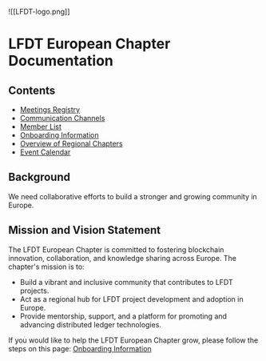 ![[LFDT-logo.png]]
# LFDT European Chapter Documentation

## Contents

- [Meetings Registry](meetings-registry.md)  
- [Communication Channels](communication-channels.md)  
- [Member List](member-list.md)  
- [Onboarding Information](onboarding-information.md)  
- [Overview of Regional Chapters](overview-of-regional-chapters.md)  
- [Event Calendar](event-calendar.md)  
## Background
We need collaborative efforts to build a stronger and growing community in Europe.
## Mission and Vision Statement

The LFDT European Chapter is committed to fostering blockchain innovation, collaboration, and knowledge sharing across Europe. The chapter's mission is to:

- Build a vibrant and inclusive community that contributes to LFDT projects.
- Act as a regional hub for LFDT project development and adoption in Europe.
- Provide mentorship, support, and a platform for promoting and advancing distributed ledger technologies.

If you would like to help the LFDT European Chapter grow, please follow the steps on this page: [Onboarding Information](onboarding-information.md)  
